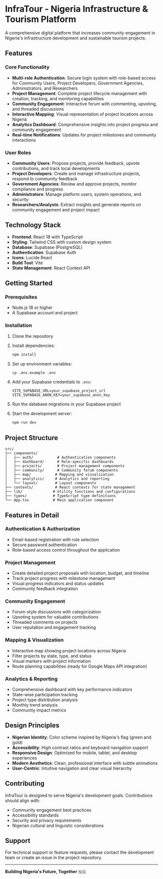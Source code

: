 # InfraTour - Nigeria Infrastructure & Tourism Platform

A comprehensive digital platform that increases community engagement in Nigeria's infrastructure development and sustainable tourism projects.

## Features

### Core Functionality
- **Multi-role Authentication**: Secure login system with role-based access for Community Users, Project Developers, Government Agencies, Administrators, and Researchers
- **Project Management**: Complete project lifecycle management with creation, tracking, and monitoring capabilities
- **Community Engagement**: Interactive forum with commenting, upvoting, and threaded discussions
- **Interactive Mapping**: Visual representation of project locations across Nigeria
- **Analytics Dashboard**: Comprehensive insights into project progress and community engagement
- **Real-time Notifications**: Updates for project milestones and community interactions

### User Roles
- **Community Users**: Propose projects, provide feedback, upvote contributions, and track local developments
- **Project Developers**: Create and manage infrastructure projects, respond to community feedback
- **Government Agencies**: Review and approve projects, monitor compliance and progress
- **Administrators**: Manage platform users, system operations, and security
- **Researchers/Analysts**: Extract insights and generate reports on community engagement and project impact

## Technology Stack

- **Frontend**: React 18 with TypeScript
- **Styling**: Tailwind CSS with custom design system
- **Database**: Supabase (PostgreSQL)
- **Authentication**: Supabase Auth
- **Icons**: Lucide React
- **Build Tool**: Vite
- **State Management**: React Context API

## Getting Started

### Prerequisites
- Node.js 18 or higher
- A Supabase account and project

### Installation

1. Clone the repository
2. Install dependencies:
   ```bash
   npm install
   ```

3. Set up environment variables:
   ```bash
   cp .env.example .env
   ```
   
4. Add your Supabase credentials to `.env`:
   ```
   VITE_SUPABASE_URL=your_supabase_project_url
   VITE_SUPABASE_ANON_KEY=your_supabase_anon_key
   ```

5. Run the database migrations in your Supabase project

6. Start the development server:
   ```bash
   npm run dev
   ```

## Project Structure

```
src/
├── components/
│   ├── auth/           # Authentication components
│   ├── dashboard/      # Role-specific dashboards
│   ├── projects/       # Project management components
│   ├── community/      # Community forum components
│   ├── map/           # Mapping and visualization
│   ├── analytics/     # Analytics and reporting
│   └── layout/        # Layout components
├── contexts/          # React contexts for state management
├── lib/              # Utility functions and configurations
├── types/            # TypeScript type definitions
└── App.tsx           # Main application component
```

## Features in Detail

### Authentication & Authorization
- Email-based registration with role selection
- Secure password authentication
- Role-based access control throughout the application

### Project Management
- Create detailed project proposals with location, budget, and timeline
- Track project progress with milestone management
- Visual progress indicators and status updates
- Community feedback integration

### Community Engagement
- Forum-style discussions with categorization
- Upvoting system for valuable contributions
- Threaded comments on projects
- User reputation and engagement tracking

### Mapping & Visualization
- Interactive map showing project locations across Nigeria
- Filter projects by state, type, and status
- Visual markers with project information
- Route planning capabilities (ready for Google Maps API integration)

### Analytics & Reporting
- Comprehensive dashboard with key performance indicators
- State-wise participation tracking
- Project type distribution analysis
- Monthly trend analysis
- Community impact metrics

## Design Principles

- **Nigerian Identity**: Color scheme inspired by Nigeria's flag (green and gold)
- **Accessibility**: High contrast ratios and keyboard navigation support
- **Responsive Design**: Optimized for mobile, tablet, and desktop experiences
- **Modern Aesthetics**: Clean, professional interface with subtle animations
- **User-Centric**: Intuitive navigation and clear visual hierarchy

## Contributing

InfraTour is designed to serve Nigeria's development goals. Contributions should align with:
- Community engagement best practices
- Accessibility standards
- Security and privacy requirements
- Nigerian cultural and linguistic considerations

## Support

For technical support or feature requests, please contact the development team or create an issue in the project repository.

---

**Building Nigeria's Future, Together** 🇳🇬